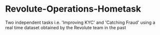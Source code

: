 # Revolute-Operations-Hometask
Two independent tasks i.e. 'Improving KYC' and 'Catching Fraud' using a real time dataset obtained by the Revolute team in the past
